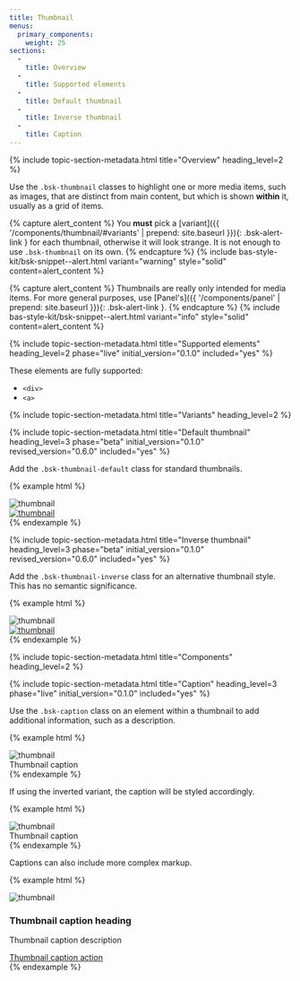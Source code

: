 ```yaml
---
title: Thumbnail
menus:
  primary_components:
    weight: 25
sections:
  -
    title: Overview
  -
    title: Supported elements
  -
    title: Default thumbnail
  -
    title: Inverse thumbnail
  -
    title: Caption
---
```


{% include topic-section-metadata.html
  title="Overview"
  heading_level=2
%}

Use the `.bsk-thumbnail` classes to highlight one or more media items, such as images, that are distinct from main
content, but which is shown **within** it, usually as a grid of items.

{% capture alert_content %}
You **must** pick a [variant]({{ '/components/thumbnail/#variants' | prepend: site.baseurl }}){: .bsk-alert-link }
for each thumbnail, otherwise it will look strange. It is not enough to use `.bsk-thumbnail` on its own.
{% endcapture %}
{% include bas-style-kit/bsk-snippet--alert.html
  variant="warning"
  style="solid"
  content=alert_content
%}

{% capture alert_content %}
Thumbnails are really only intended for media items. For more general purposes, use
[Panel's]({{ '/components/panel' | prepend: site.baseurl }}){: .bsk-alert-link }.
{% endcapture %}
{% include bas-style-kit/bsk-snippet--alert.html
  variant="info"
  style="solid"
  content=alert_content
%}

{% include topic-section-metadata.html
  title="Supported elements"
  heading_level=2
  phase="live"
  initial_version="0.1.0"
  included="yes"
%}

These elements are fully supported:

* `<div>`
* `<a>`

{% include topic-section-metadata.html
  title="Variants"
  heading_level=2
%}

{% include topic-section-metadata.html
  title="Default thumbnail"
  heading_level=3
  phase="beta"
  initial_version="0.1.0"
  revised_version="0.6.0"
  included="yes"
%}

Add the `.bsk-thumbnail-default` class for standard thumbnails.

{% example html %}
<div class="bsk-row">
  <div class="bsk-col-12-md-6">
    <div class="bsk-thumbnail bsk-thumbnail-default">
      <img src="{{ '/img/placeholder-256.png' | prepend: site.baseurl }}" alt="thumbnail">
    </div>
  </div>
  <div class="bsk-col-12-md-6">
    <a href="#" class="bsk-thumbnail bsk-thumbnail-default">
      <img src="{{ '/img/placeholder-256.png' | prepend: site.baseurl }}" alt="thumbnail">
    </a>
  </div>
</div>
{% endexample %}

{% include topic-section-metadata.html
  title="Inverse thumbnail"
  heading_level=3
  phase="beta"
  initial_version="0.1.0"
  revised_version="0.6.0"
  included="yes"
%}

Add the `.bsk-thumbnail-inverse` class for an alternative thumbnail style. This has no semantic significance.

{% example html %}
<div class="bsk-row">
  <div class="bsk-col-12-md-6">
    <div class="bsk-thumbnail bsk-thumbnail-inverse">
      <img src="{{ '/img/placeholder-256.png' | prepend: site.baseurl }}" alt="thumbnail">
    </div>
  </div>
  <div class="bsk-col-12-md-6">
    <a href="#" class="bsk-thumbnail bsk-thumbnail-inverse">
      <img src="{{ '/img/placeholder-256.png' | prepend: site.baseurl }}" alt="thumbnail">
    </a>
  </div>
</div>
{% endexample %}

{% include topic-section-metadata.html
  title="Components"
  heading_level=2
%}

{% include topic-section-metadata.html
  title="Caption"
  heading_level=3
  phase="live"
  initial_version="0.1.0"
  included="yes"
%}

Use the `.bsk-caption` class on an element within a thumbnail to add additional information, such as a description.

{% example html %}
<div class="bsk-thumbnail bsk-thumbnail-default">
  <img src="{{ '/img/placeholder-800-600.png' | prepend: site.baseurl }}" alt="thumbnail">
  <div class="bsk-caption">Thumbnail caption</div>
</div>
{% endexample %}

If using the inverted variant, the caption will be styled accordingly.

{% example html %}
<div class="bsk-thumbnail bsk-thumbnail-inverse">
  <img src="{{ '/img/placeholder-800-600.png' | prepend: site.baseurl }}" alt="thumbnail">
  <div class="bsk-caption">Thumbnail caption</div>
</div>
{% endexample %}

Captions can also include more complex markup.

{% example html %}
<div class="bsk-thumbnail bsk-thumbnail-default">
  <img src="{{ '/img/placeholder-800-600.png' | prepend: site.baseurl }}" alt="thumbnail">
  <div class="bsk-caption">
    <h3>Thumbnail caption heading</h3>
    <p>Thumbnail caption description</p>
    <a href="#" class="bsk-btn bsk-btn-primary" role="button">Thumbnail caption action</a>
  </div>
</div>
{% endexample %}
